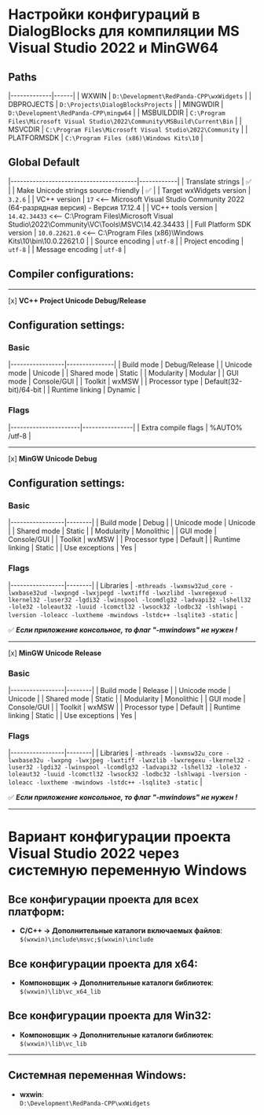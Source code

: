 ﻿# Настройки конфигураций в DialogBlocks для компиляции MS Visual Studio 2022 и MinGW64

## Paths

|-------------|------|
| WXWIN       | `D:\Development\RedPanda-CPP\wxWidgets` |
| DBPROJECTS  | `D:\Projects\DialogBlocksProjects` |
| MINGWDIR    | `D:\Development\RedPanda-CPP\mingw64` |
| MSBUILDDIR  | `C:\Program Files\Microsoft Visual Studio\2022\Community\MSBuild\Current\Bin` |
| MSVCDIR     | `C:\Program Files\Microsoft Visual Studio\2022\Community` |
| PLATFORMSDK | `C:\Program Files (x86)\Windows Kits\10` |

## Global Default

|----------------------------------------|------------|
| Translate strings                      | ✅         |
| Make Unicode strings source-friendly   | ✅         |
| Target wxWidgets version               | `3.2.6`    |
| VC++ version                           | `17`   <<--    Microsoft Visual Studio Community 2022 (64-разрядная версия) - Версия 17.12.4       |
| VC++ tools version                     | `14.42.34433`   <<--    C:\Program Files\Microsoft Visual Studio\2022\Community\VC\Tools\MSVC\14.42.34433 |
| Full Platform SDK version              | `10.0.22621.0`   <<--    C:\Program Files (x86)\Windows Kits\10\bin\10.0.22621.0 |
| Source encoding                        | `utf-8`    |
| Project encoding                       | `utf-8`    |
| Message encoding                       | `utf-8`    |


## Compiler configurations:

---

[x] **VC++ Project Unicode Debug/Release**

## Configuration settings:

### Basic

|-----------------|---------------|
| Build mode      | Debug/Release |
| Unicode mode    | Unicode       |
| Shared mode     | Static        |
| Modularity      | Modular       |
| GUI mode        | Console/GUI   |
| Toolkit         | wxMSW         |
| Processor type  | Default(32-bit)/64-bit        |
| Runtime linking | Dynamic       |

### Flags

|----------------------|----------------|
|  Extra compile flags | %AUTO% /utf-8  |

---

[x] **MinGW Unicode Debug**

## Configuration settings:

### Basic

|-----------------|--------|
| Build mode      | Debug  |
| Unicode mode    | Unicode |
| Shared mode     | Static  |
| Modularity      | Monolithic |
| GUI mode        | Console/GUI |
| Toolkit         | wxMSW |
| Processor type  | Default |
| Runtime linking | Static |
| Use exceptions  | Yes |

### Flags

|-----------------|--------|
| Libraries       | `-mthreads -lwxmsw32ud_core -lwxbase32ud -lwxpngd -lwxjpegd -lwxtiffd -lwxzlibd -lwxregexud -lkernel32 -luser32 -lgdi32 -lwinspool -lcomdlg32 -ladvapi32 -lshell32 -lole32 -loleaut32 -luuid -lcomctl32 -lwsock32 -lodbc32 -lshlwapi -lversion -loleacc -luxtheme -mwindows -lstdc++ -lsqlite3 -static` |

✅  *__Если приложение консольное, то флаг "-mwindows" не нужен !__*

---

[x] **MinGW Unicode Release**

### Basic

|-----------------|--------|
| Build mode      | Release |
| Unicode mode    | Unicode |
| Shared mode     | Static  |
| Modularity      | Monolithic |
| GUI mode        | Console/GUI |
| Toolkit         | wxMSW |
| Processor type  | Default |
| Runtime linking | Static |
| Use exceptions  | Yes |

### Flags

|-----------------|--------|
| Libraries       | `-mthreads -lwxmsw32u_core -lwxbase32u -lwxpng -lwxjpeg -lwxtiff -lwxzlib -lwxregexu -lkernel32 -luser32 -lgdi32 -lwinspool -lcomdlg32 -ladvapi32 -lshell32 -lole32 -loleaut32 -luuid -lcomctl32 -lwsock32 -lodbc32 -lshlwapi -lversion -loleacc -luxtheme -mwindows -lstdc++ -lsqlite3 -static` |

✅  *__Если приложение консольное, то флаг "-mwindows" не нужен !__*

---

# Вариант конфигурации проекта Visual Studio 2022 через системную переменную Windows

## Все конфигурации проекта для всех платформ:
- **C/C++ → Дополнительные каталоги включаемых файлов**:  
  ```$(wxwin)\include\msvc;$(wxwin)\include```

## Все конфигурации проекта для x64:
- **Компоновщик → Дополнительные каталоги библиотек**:  
  ```$(wxwin)\lib\vc_x64_lib```

## Все конфигурации проекта для Win32:
- **Компоновщик → Дополнительные каталоги библиотек**:  
  ```$(wxwin)\lib\vc_lib```

---

## Системная переменная Windows:
- **wxwin**:  
  ```D:\Development\RedPanda-CPP\wxWidgets```
